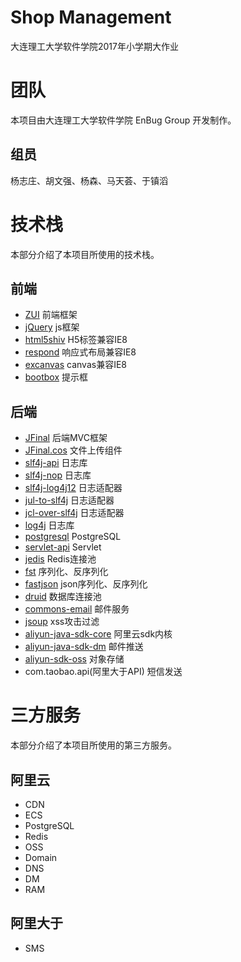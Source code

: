 # Shop Management

大连理工大学软件学院2017年小学期大作业

# 团队
 本项目由大连理工大学软件学院 EnBug Group 开发制作。
 
## 组员
 杨志庄、胡文强、杨森、马天荟、于镇滔

# 技术栈
 本部分介绍了本项目所使用的技术栈。

## 前端
* [ZUI](http://zui.sexy/) 前端框架
* [jQuery](http://jquery.com/) js框架
* [html5shiv](https://github.com/aFarkas/html5shiv/) H5标签兼容IE8
* [respond](https://github.com/scottjehl/respond) 响应式布局兼容IE8
* [excanvas](https://code.google.com/p/explorercanvas/) canvas兼容IE8
* [bootbox](http://bootboxjs.com/#) 提示框

## 后端
* [JFinal](http://www.jfinal.com) 后端MVC框架
* [JFinal.cos](https://git.oschina.net/jfinal/cos) 文件上传组件
* [slf4j-api](http://www.slf4j.org) 日志库
* [slf4j-nop](http://www.slf4j.org) 日志库
* [slf4j-log4j12](http://www.slf4j.org) 日志适配器
* [jul-to-slf4j](http://www.slf4j.org) 日志适配器
* [jcl-over-slf4j](http://www.slf4j.org) 日志适配器
* [log4j](http://logging.apache.org/log4j/1.2) 日志库
* [postgresql](https://github.com/pgjdbc/pgjdbc) PostgreSQL
* [servlet-api](http://servlet-spec.java.net) Servlet
* [jedis](https://github.com/xetorthio/jedis) Redis连接池
* [fst](http://ruedigermoeller.github.io/fast-serialization) 序列化、反序列化
* [fastjson](https://github.com/alibaba/fastjson) json序列化、反序列化
* [druid](https://github.com/alibaba/druid) 数据库连接池
* [commons-email](http://commons.apache.org/proper/commons-email) 邮件服务
* [jsoup](https://jsoup.org) xss攻击过滤
* [aliyun-java-sdk-core](http://www.aliyun.com) 阿里云sdk内核
* [aliyun-java-sdk-dm](http://www.aliyun.com) 邮件推送
* [aliyun-sdk-oss](http://www.aliyun.com/product/oss) 对象存储
* com.taobao.api(阿里大于API) 短信发送

# 三方服务
 本部分介绍了本项目所使用的第三方服务。

## 阿里云
* CDN
* ECS
* PostgreSQL
* Redis
* OSS
* Domain
* DNS
* DM
* RAM

## 阿里大于
* SMS
